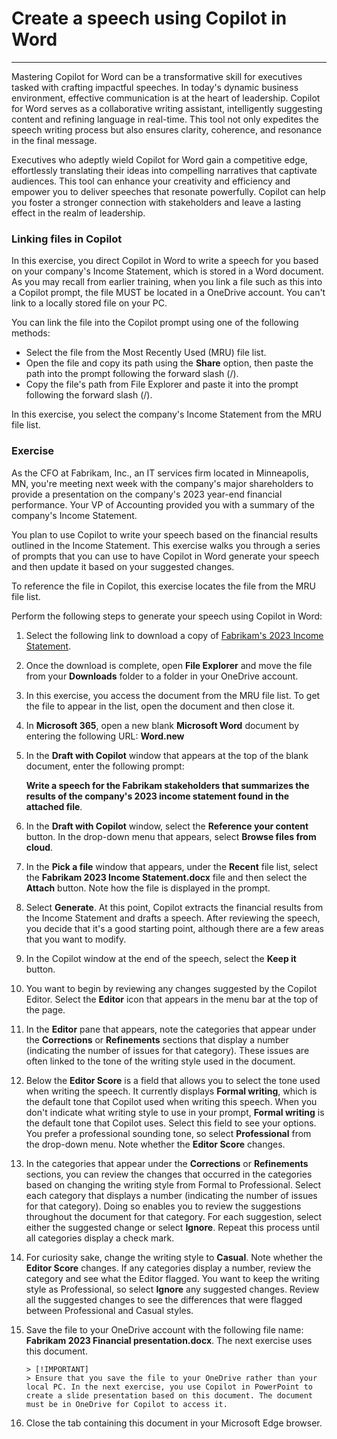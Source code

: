 
# Create a speech using Copilot in Word
---
Mastering Copilot for Word can be a transformative skill for executives tasked with crafting impactful speeches. In today's dynamic business environment, effective communication is at the heart of leadership. Copilot for Word serves as a collaborative writing assistant, intelligently suggesting content and refining language in real-time. This tool not only expedites the speech writing process but also ensures clarity, coherence, and resonance in the final message.

Executives who adeptly wield Copilot for Word gain a competitive edge, effortlessly translating their ideas into compelling narratives that captivate audiences. This tool can enhance your creativity and efficiency and empower you to deliver speeches that resonate powerfully. Copilot can help you foster a stronger connection with stakeholders and leave a lasting effect in the realm of leadership.

### Linking files in Copilot

In this exercise, you direct Copilot in Word to write a speech for you based on your company's Income Statement, which is stored in a Word document. As you may recall from earlier training, when you link a file such as this into a Copilot prompt, the file MUST be located in a OneDrive account. You can't link to a locally stored file on your PC.

You can link the file into the Copilot prompt using one of the following methods:

 -  Select the file from the Most Recently Used (MRU) file list.
 -  Open the file and copy its path using the **Share** option, then paste the path into the prompt following the forward slash (/).
 -  Copy the file's path from File Explorer and paste it into the prompt following the forward slash (/).

In this exercise, you select the company's Income Statement from the MRU file list.

### Exercise

As the CFO at Fabrikam, Inc., an IT services firm located in Minneapolis, MN, you're meeting next week with the company's major shareholders to provide a presentation on the company's 2023 year-end financial performance. Your VP of Accounting provided you with a summary of the company's Income Statement.

You plan to use Copilot to write your speech based on the financial results outlined in the Income Statement. This exercise walks you through a series of prompts that you can use to have Copilot in Word generate your speech and then update it based on your suggested changes.

To reference the file in Copilot, this exercise locates the file from the MRU file list.

Perform the following steps to generate your speech using Copilot in Word:

1.  Select the following link to download a copy of [Fabrikam's 2023 Income Statement](https://edxinteractivepage.blob.core.windows.net/ms-4004/Fabrikam%202023%20Income%20Statement.docx).
2.  Once the download is complete, open **File Explorer** and move the file from your **Downloads** folder to a folder in your OneDrive account.
3.  In this exercise, you access the document from the MRU file list. To get the file to appear in the list, open the document and then close it.
4.  In **Microsoft 365**, open a new blank **Microsoft Word** document by entering the following URL: **Word.new** 
5.  In the **Draft with Copilot** window that appears at the top of the blank document, enter the following prompt:
    
    **Write a speech for the Fabrikam stakeholders that summarizes the results of the company's 2023 income statement found in the attached file**.
6.  In the **Draft with Copilot** window, select the **Reference your content** button. In the drop-down menu that appears, select **Browse files from cloud**.
7.  In the **Pick a file** window that appears, under the **Recent** file list, select the **Fabrikam 2023 Income Statement.docx** file and then select the **Attach** button. Note how the file is displayed in the prompt.
8.  Select **Generate**. At this point, Copilot extracts the financial results from the Income Statement and drafts a speech. After reviewing the speech, you decide that it's a good starting point, although there are a few areas that you want to modify.
9.  In the Copilot window at the end of the speech, select the **Keep it** button.
10. You want to begin by reviewing any changes suggested by the Copilot Editor. Select the **Editor** icon that appears in the menu bar at the top of the page.
11. In the **Editor** pane that appears, note the categories that appear under the **Corrections** or **Refinements** sections that display a number (indicating the number of issues for that category). These issues are often linked to the tone of the writing style used in the document.
12. Below the **Editor Score** is a field that allows you to select the tone used when writing the speech. It currently displays **Formal writing**, which is the default tone that Copilot used when writing this speech. When you don't indicate what writing style to use in your prompt, **Formal writing** is the default tone that Copilot uses. Select this field to see your options. You prefer a professional sounding tone, so select **Professional** from the drop-down menu. Note whether the **Editor Score** changes.
13. In the categories that appear under the **Corrections** or **Refinements** sections, you can review the changes that occurred in the categories based on changing the writing style from Formal to Professional. Select each category that displays a number (indicating the number of issues for that category). Doing so enables you to review the suggestions throughout the document for that category. For each suggestion, select either the suggested change or select **Ignore**. Repeat this process until all categories display a check mark.
14. For curiosity sake, change the writing style to **Casual**. Note whether the **Editor Score** changes. If any categories display a number, review the category and see what the Editor flagged. You want to keep the writing style as Professional, so select **Ignore** any suggested changes. Review all the suggested changes to see the differences that were flagged between Professional and Casual styles.
15. Save the file to your OneDrive account with the following file name: **Fabrikam 2023 Financial presentation.docx**. The next exercise uses this document.
    
        > [!IMPORTANT]
        > Ensure that you save the file to your OneDrive rather than your local PC. In the next exercise, you use Copilot in PowerPoint to create a slide presentation based on this document. The document must be in OneDrive for Copilot to access it.
16. Close the tab containing this document in your Microsoft Edge browser.
